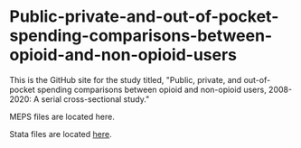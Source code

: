 # Public-private-and-out-of-pocket-spending-comparisons-between-opioid-and-non-opioid-users


This is the GitHub site for the study titled, "Public, private, and out-of-pocket spending comparisons between opioid and non-opioid users, 2008-2020: A serial cross-sectional study."

MEPS files are located here. 

Stata files are located [here](https://raw.githubusercontent.com/mbounthavong/Public-private-and-out-of-pocket-spending-comparisons-between-opioid-and-non-opioid-users/main/Stata%20codes/OOP_analysis_07102023.do). 

